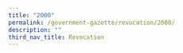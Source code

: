 ```yaml
---
title: "2000"
permalink: /government-gazette/revocation/2000/
description: ""
third_nav_title: Revocation
---
```

